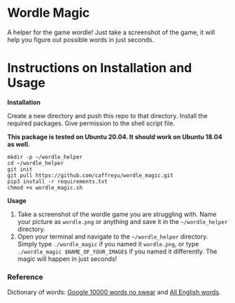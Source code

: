 # Wordle Magic
A helper for the game wordle! Just take a screenshot of the game, it will help you figure out possible words in just seconds. 

# Instructions on Installation and Usage

__Installation__

Create a new directory and push this repo to that directory. Install the required packages. Give permission to the shell script file. 

**This package is tested on Ubuntu 20.04. It should work on Ubuntu 18.04 as well.**

```
mkdir -p ~/wordle_helper
cd ~/wordle_helper
git init
git pull https://github.com/caffreyu/wordle_magic.git
pip3 install -r requirements.txt
chmod +x wordle_magic.sh
```

__Usage__

1. Take a screenshot of the wordle game you are struggling with. Name your picture as `wordle.png` or anything and save it in the `~/wordle_helper` directory.
2. Open your terminal and navigate to the `~/wordle_helper` directory. Simply type `./wordle_magic` if you named it `wordle.png`, or type `./wordle_magic $NAME_OF_YOUR_IMAGE$` if you named it differently. The magic will happen in just seconds!


### Reference

Dictionary of words: [Google 10000 words no swear](https://github.com/first20hours/google-10000-english/blob/master/google-10000-english-no-swears.txt) and [All English words](https://github.com/dwyl/english-words/blob/master/words.txt).
